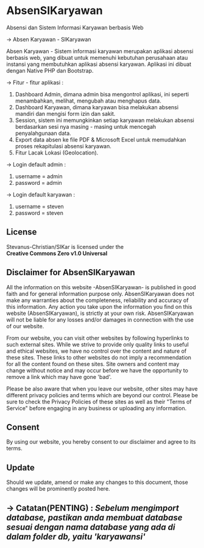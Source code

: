 # AbsenSIKaryawan
Absensi dan Sistem Informasi Karyawan berbasis Web

-> Absen Karyawan - SIKaryawan

Absen Karyawan - Sistem informasi karyawan merupakan aplikasi absensi berbasis web, yang dibuat untuk memenuhi kebutuhan perusahaan atau instansi yang membutuhkan aplikasi absensi karyawan. Aplikasi ini dibuat dengan Native PHP dan Bootstrap.

-> Fitur - fitur aplikasi : 
1. Dashboard Admin, dimana admin bisa mengontrol aplikasi, ini seperti menambahkan, melihat, mengubah atau menghapus data.
2. Dashboard Karyawan, dimana karyawan bisa melakukan absensi mandiri dan mengisi form izin dan sakit.
3. Session, sistem ini memungkinkan setiap karyawan melakukan absensi berdasarkan sesi nya masing - masing untuk mencegah penyalahgunaan data.
4. Export data absen ke file PDF & Microsoft Excel untuk memudahkan proses rekapitulasi absensi karyawan.
5. Fitur Lacak Lokasi (Geolocation).

-> Login default admin : 
  1. username = admin
  2. password = admin
  
-> Login default karyawan : 
  1. username = steven
  2. password = steven
  
## License
Stevanus-Christian/SIKar is licensed under the
<br>
<b>Creative Commons Zero v1.0 Universal</b>

<h2>Disclaimer for AbsenSIKaryawan</h2>

<p>All the information on this website -AbsenSIKaryawan- is published in good faith and for general information purpose only. AbsenSIKaryawan does not make any warranties about the completeness, reliability and accuracy of this information. Any action you take upon the information you find on this website (AbsenSIKaryawan), is strictly at your own risk. AbsenSIKaryawan will not be liable for any losses and/or damages in connection with the use of our website.</p>

<p>From our website, you can visit other websites by following hyperlinks to such external sites. While we strive to provide only quality links to useful and ethical websites, we have no control over the content and nature of these sites. These links to other websites do not imply a recommendation for all the content found on these sites. Site owners and content may change without notice and may occur before we have the opportunity to remove a link which may have gone 'bad'.</p>

<p>Please be also aware that when you leave our website, other sites may have different privacy policies and terms which are beyond our control. Please be sure to check the Privacy Policies of these sites as well as their "Terms of Service" before engaging in any business or uploading any information.</p>

<h2>Consent</h2>

<p>By using our website, you hereby consent to our disclaimer and agree to its terms.</p>

<h2>Update</h2>

<p>Should we update, amend or make any changes to this document, those changes will be prominently posted here.</p>

-> Catatan(PENTING) :
    <i>Sebelum mengimport database, pastikan anda membuat database sesuai dengan nama database yang ada di dalam folder db, yaitu 'karyawansi'</i>
--------------------------------------------------------------------------------------------------------------------------------------------------------------------
